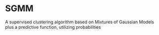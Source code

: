 # SGMM
A supervised clustering algorithm based on Mixtures of Gaussian Models  plus a predictive function, utilizing probabilities 
